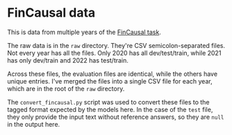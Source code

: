 # FinCausal data

This is data from multiple years of the [FinCausal
task](https://github.com/yseop/YseopLab).

The raw data is in the `raw` directory. They're CSV semicolon-separated files. Not every
year has all the files. Only 2020 has all dev/test/train, while 2021 has only dev/train
and 2022 has test/train.

Across these files, the evaluation files are identical, while the others have unique
entries. I've merged the files into a single CSV file for each year, which are in the
root of the `raw` directory.

The `convert_fincausal.py` script was used to convert these files to the tagged format
expected by the models here. In the case of the `test` file, they only provide the input
text without reference answers, so they are `null` in the output here.
